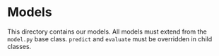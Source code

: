 # Models

This directory contains our models. All models must extend from the `model.py` base class.
`predict` and `evaluate` must be overridden in child classes.
